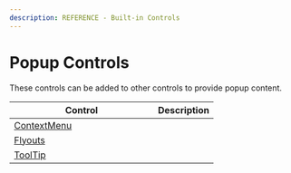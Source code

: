 ```yaml
--- 
description: REFERENCE - Built-in Controls
---
```


# Popup Controls

These controls can be added to other controls to provide popup content.

<table><thead><tr><th width="238">Control</th><th>Description</th></tr></thead><tbody><tr><td><a href="contextmenu">ContextMenu</a></td><td></td></tr><tr><td><a href="flyouts">Flyouts</a></td><td></td></tr><tr><td><a href="./tooltip">ToolTip</a></td><td></td></tr></tbody></table>


